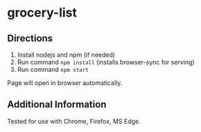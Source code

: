 # grocery-list

## Directions

1. Install nodejs and npm (if needed)
1. Run command `npm install` (installs browser-sync for serving)
1. Run command `npm start`

Page will open in browser automatically.

## Additional Information

Tested for use with Chrome, Firefox, MS Edge.
